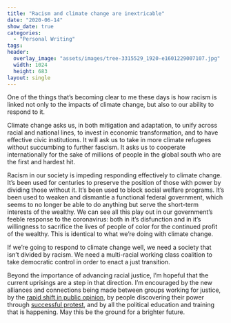 ```yaml
---
title: "Racism and climate change are inextricable"
date: "2020-06-14"
show_date: true
categories: 
  - "Personal Writing"
tags:
header:
  overlay_image: "assets/images/tree-3315529_1920-e1601229007107.jpg"
  width: 1024
  height: 683
layout: single
---
```


One of the things that’s becoming clear to me these days is how racism is linked not only to the impacts of climate change, but also to our ability to respond to it.

Climate change asks us, in both mitigation and adaptation, to unify across racial and national lines, to invest in economic transformation, and to have effective civic institutions. It will ask us to take in more climate refugees without succumbing to further fascism. It asks us to cooperate internationally for the sake of millions of people in the global south who are the first and hardest hit.

Racism in our society is impeding responding effectively to climate change. It’s been used for centuries to preserve the position of those with power by dividing those without it. It’s been used to block social welfare programs. It’s been used to weaken and dismantle a functional federal government, which seems to no longer be able to do anything but serve the short-term interests of the wealthy. We can see all this play out in our government’s feeble response to the coronavirus: both in it’s disfunction and in it’s willingness to sacrifice the lives of people of color for the continued profit of the wealthy. This is identical to what we’re doing with climate change.

If we’re going to respond to climate change well, we need a society that isn’t divided by racism. We need a multi-racial working class coalition to take democratic control in order to enact a just transition.

Beyond the importance of advancing racial justice, I’m hopeful that the current uprisings are a step in that direction. I’m encouraged by the new alliances and connections being made between groups working for justice, by the [rapid shift in public opinion](https://www.nytimes.com/interactive/2020/06/10/upshot/black-lives-matter-attitudes.html?fbclid=IwAR2oVr2qhoNHzg_3xbiMDcfWs0aTQvlbkpZn3xlgOt3729jeAf7Lm0mv4Nw), by people discovering their power through [successful protest](https://rampantmag.com/2020/06/08/rebellions-get-results-a-list-so-far/?link_id=3&can_id=366a25f59bf28f7c2be0050f3b2fec18&source=email-the-resistance-continues-join-us-for-juneteenth&email_referrer=email_829028&email_subject=the-resistance-continues-join-us-for-619), and by all the political education and training that is happening. May this be the ground for a brighter future.
